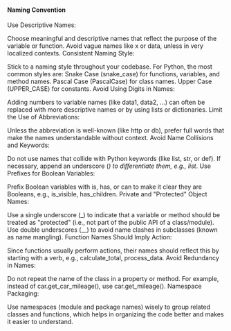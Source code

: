#### Naming Convention

Use Descriptive Names:

Choose meaningful and descriptive names that reflect the purpose of the variable or function. Avoid vague names like x or data, unless in very localized contexts.
Consistent Naming Style:

Stick to a naming style throughout your codebase. For Python, the most common styles are:
Snake Case (snake_case) for functions, variables, and method names.
Pascal Case (PascalCase) for class names.
Upper Case (UPPER_CASE) for constants.
Avoid Using Digits in Names:

Adding numbers to variable names (like data1, data2, ...) can often be replaced with more descriptive names or by using lists or dictionaries.
Limit the Use of Abbreviations:

Unless the abbreviation is well-known (like http or db), prefer full words that make the names understandable without context.
Avoid Name Collisions and Keywords:

Do not use names that collide with Python keywords (like list, str, or def). If necessary, append an underscore (_) to differentiate them, e.g., list_.
Use Prefixes for Boolean Variables:

Prefix Boolean variables with is, has, or can to make it clear they are Booleans, e.g., is_visible, has_children.
Private and "Protected" Object Names:

Use a single underscore (_) to indicate that a variable or method should be treated as "protected" (i.e., not part of the public API of a class/module).
Use double underscores (__) to avoid name clashes in subclasses (known as name mangling).
Function Names Should Imply Action:

Since functions usually perform actions, their names should reflect this by starting with a verb, e.g., calculate_total, process_data.
Avoid Redundancy in Names:

Do not repeat the name of the class in a property or method. For example, instead of car.get_car_mileage(), use car.get_mileage().
Namespace Packaging:

Use namespaces (module and package names) wisely to group related classes and functions, which helps in organizing the code better and makes it easier to understand.
